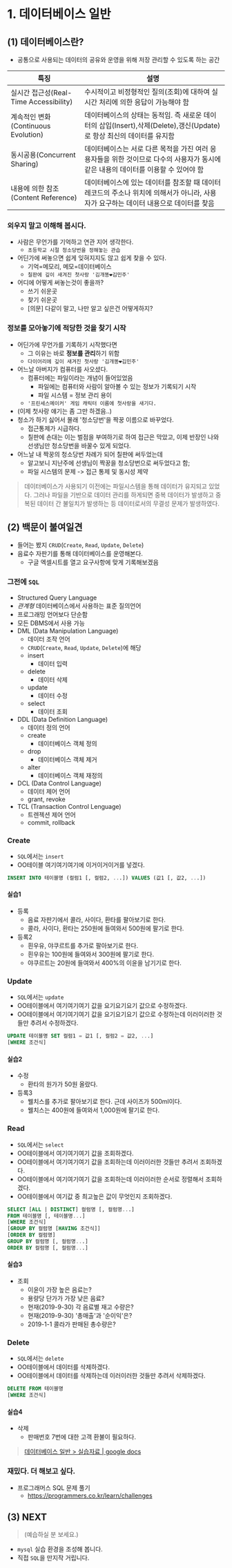 # 1. 데이터베이스 일반

## (1) 데이터베이스란?
- 공통으로 사용되는 데이터의 공유와 운영을 위해 저장 관리할 수 있도록 하는 공간

| 특징 | 설명 |
| --- | --- |
| 실시간 접근성(Real-Time Accessibility) | 수시적이고 비정형적인 질의(조회)에 대하여 실시간 처리에 의한 응답이 가능해야 함 |
| 계속적인 변화(Continuous Evolution) | 데이터베이스의 상태는 동적임. 즉 새로운 데이터의 삽입(Insert),삭제(Delete),갱신(Update)로 항상 최신의 데이터를 유지함 |
| 동시공용(Concurrent Sharing) | 데이터베이스는 서로 다른 목적을 가진 여러 응용자들을 위한 것이므로 다수의 사용자가 동시에 같은 내용의 데이터를 이용할 수 있어야 함 |
| 내용에 의한 참조(Content Reference) | 데이터베이스에 있는 데이터를 참조할 때 데이터 레코드의 주소나 위치에 의해서가 아니라, 사용자가 요구하는 데이터 내용으로 데이터를 찾음 |

### 외우지 말고 이해해 봅시다.
- 사람은 무언가를 기억하고 연관 지어 생각한다.
  - `초등학교 시절 청소당번을 정해놓는 관습`
- 어딘가에 써놓으면 쉽게 잊혀지지도 않고 쉽게 찾을 수 있다.
  - 기억=메모리, 메모=데이터베이스
  - `칠판에 깊이 새겨진 첫사랑 '김개똥❤김민주'`
- 어디에 어떻게 써놓는것이 좋을까?
  - 쓰기 쉬운곳
  - 찾기 쉬운곳
  - [의문] 다같이 말고, 나만 알고 싶은건 어떻게하지?

### 정보를 모아놓기에 적당한 것을 찾기 시작
- 어딘가에 무언가를 기록하기 시작했다면
  - 그 이유는 바로 **정보를 관리**하기 위함
  - `다이어리에 깊이 새겨진 첫사랑 '김개똥❤김민주'`
- 어느날 아버지가 컴퓨터를 사오셨다.
  - 컴퓨터에는 파일이라는 개념이 들어있었음
    - 파일에는 컴퓨터와 사람이 알아볼 수 있는 정보가 기록되기 시작
    - 파일 시스템 = 정보 관리 용이
  - `'프린세스메이커' 게임 캐릭터 이름에 첫사랑을 새기다.`
- (이제 첫사랑 얘기는 좀 그만 하겠음..)
- 청소가 하기 싫어서 몰래 '청소당번'을 짝꿍 이름으로 바꾸었다.
  - 접근통제가 시급하다.
  - 칠판에 손대는 이는 벌점을 부여하기로 하여 접근은 막았고, 이제 반장인 나와 선생님만 청소당번을 바꿀수 있게 되었다.
- 어느날 내 짝꿍의 청소당번 차례가 되어 칠판에 써두었는데
  - 알고보니 지난주에 선생님이 짝꿍을 청소당번으로 써두었다고 함;
  - 파일 시스템의 문제 -> 접근 통제 및 동시성 제약
> 데이터베이스가 사용되기 이전에는 파일시스템을 통해 데이터가 유지되고 있었다.
> 그러나 파일을 기반으로 데이터 관리를 하게되면 중복 데이터가 발생하고 중복된 데이터 간 불일치가 발생하는 등 데이터로서의 무결성 문제가 발생하였다.

## (2) 백문이 불여일견
- 들어는 봤지 `CRUD`(`Create`, `Read`, `Update`, `Delete`)
- 음료수 자판기를 통해 데이터베이스를 운영해본다.
  - 구글 엑셀시트를 열고 요구사항에 맞게 기록해보겠음

### 그전에 `SQL`
- Structured Query Language
- *관계형* 데이터베이스에서 사용하는 표준 질의언어
- 프로그래밍 언어보다 단순함
- 모든 DBMS에서 사용 가능
- DML (Data Manipulation Language)
  - 데이터 조작 언어
  - `CRUD`(`Create`, `Read`, `Update`, `Delete`)에 해당
  - insert
    - 데이터 입력
  - delete
    - 데이터 삭제
  - update
    - 데이터 수정
  - select
    - 데이터 조회
- DDL (Data Definition Language)
  - 데이터 정의 언어
  - create
    - 데이터베이스 객체 정의
  - drop
    - 데이터베이스 객체 제거
  - alter
    - 데이터베이스 객체 재정의
- DCL (Data Control Language)
  - 데이터 제어 언어
  - grant, revoke
- TCL (Transaction Control Lenguage)
  - 트렌젝션 제어 언어
  - commit, rollback

### Create
- `SQL`에서는 `insert`
- OO테이블 여기여기여기에 이거이거이거를 넣겠다.
```sql
INSERT INTO 테이블명 (컬럼1 [, 컬럼2, ...]) VALUES (값1 [, 값2, ...])
```

#### 실습1
- 등록
  - 음료 자판기에서 콜라, 사이다, 환타를 팔아보기로 한다.
  - 콜라, 사이다, 환타는 250원에 들여와서 500원에 팔기로 한다.
- 등록2
  - 흰우유, 야쿠르트를 추가로 팔아보기로 한다.
  - 흰우유는 100원에 들여와서 300원에 팔기로 한다.
  - 야쿠르트는 20원에 들여와서 400%의 이윤을 남기기로 한다.

### Update
- `SQL`에서는 `update`
- OO테이블에서 여기여기여기 값을 요기요기요기 값으로 수정하겠다.
- OO테이블에서 여기여기여기 값을 요기요기요기 값으로 수정하는데 이러이러한 것들만 추려서 수정하겠다.
```sql
UPDATE 테이블명 SET 컬럼1 = 값1 [, 컬럼2 = 값2, ...]
[WHERE 조건식]
```

#### 실습2
- 수정
  - 환타의 원가가 50원 올랐다.
- 등록3
  - 웰치스를 추가로 팔아보기로 한다. 근데 사이즈가 500ml이다.
  - 웰치스는 400원에 들여와서 1,000원에 팔기로 한다.

### Read
- `SQL`에서는 `select`
- OO테이블에서 여기여기여기 값을 조회하겠다.
- OO테이블에서 여기여기여기 값을 조회하는데 이러이러한 것들만 추려서 조회하겠다.
- OO테이블에서 여기여기여기 값을 조회하는데 이러이러한 순서로 정렬해서 조회하겠다.
- OO테이블에서 여기값 중 최고높은 값이 무엇인지 조회하겠다.
```sql
SELECT [ALL | DISTINCT] 컬럼명 [, 컬럼명...]
FROM 테이블명 [, 테이블명...]
[WHERE 조건식]
[GROUP BY 컬럼명 [HAVING 조건식]]
[ORDER BY 컬럼명]
GROUP BY 컬럼명 [, 컬럼명...]
ORDER BY 컬럼명 [, 컬럼명...]
```

#### 실습3
- 조회
  - 이윤이 가장 높은 음료는?
  - 용량당 단가가 가장 낮은 음료?
  - 현재(2019-9-30) 각 음료별 재고 수량은?
  - 현재(2019-9-30) '총매출'과 '순이익'은?
  - 2019-1-1 콜라가 판매된 총수량은?

### Delete
- `SQL`에서는 `delete`
- OO테이블에서 데이터를 삭제하겠다.
- OO테이블에서 데이터를 삭제하는데 이러이러한 것들만 추려서 삭제하겠다.
```sql
DELETE FROM 테이블명
[WHERE 조건식]
```

#### 실습4
- 삭제
  - 판매번호 7번에 대한 고객 환불이 필요하다.

> [데이터베이스 일반 > 실습자료 \| google docs](https://docs.google.com/spreadsheets/d/1bO6-mNnRzX3o3eNYntkYJVFuoVVYswR7xII0c7rECK0)

### 재밌다. 더 해보고 싶다.
- 프로그래머스 SQL 문제 풀기
  - https://programmers.co.kr/learn/challenges

## (3) NEXT
> (예습하실 분 보세요.)
- `mysql` 실습 환경을 조성해 봅니다.
- 직접 `SQL`을 만지작 거립니다.